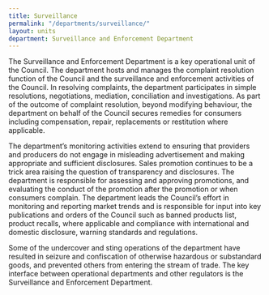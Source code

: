 ```yaml
---
title: Surveillance
permalink: "/departments/surveillance/"
layout: units
department: Surveillance and Enforcement Department
---
```


The Surveillance and Enforcement Department is a key operational unit of the Council. The department hosts and manages the complaint resolution function of the Council and the surveillance and enforcement activities of the Council. In resolving complaints, the department participates in simple resolutions, negotiations, mediation, conciliation and investigations. As part of the outcome of complaint resolution, beyond modifying behaviour, the department on behalf of the Council secures remedies for consumers including compensation, repair, replacements or restitution where applicable.

The department’s monitoring activities extend to ensuring that providers and producers do not engage in misleading advertisement and making appropriate and sufficient disclosures. Sales promotion continues to be a trick area raising the question of transparency and disclosures. The department is responsible for assessing and approving promotions, and evaluating the conduct of the promotion after the promotion or when consumers complain. The department leads the Council’s effort in monitoring and reporting market trends and is responsible for input into key publications and orders of the Council such as banned products list, product recalls, where applicable and compliance with international and domestic disclosure, warning standards and regulations.

Some of the undercover and sting operations of the department have resulted in seizure and confiscation of otherwise hazardous or substandard goods, and prevented others from entering the stream of trade. The key interface between operational departments and other regulators is the Surveillance and Enforcement Department.